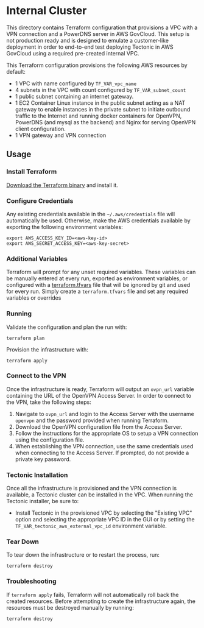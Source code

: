# Internal Cluster

This directory contains Terraform configuration that provisions a VPC with a VPN connection and a PowerDNS server in AWS GovCloud.
This setup is not production ready and is designed to emulate a customer-like deployment in order to end-to-end test deploying Tectonic in AWS GovCloud using a required pre-created internal VPC.

This Terraform configuration provisions the following AWS resources by default:
* 1 VPC with name configured by `TF_VAR_vpc_name`
* 4 subnets in the VPC with count configured by `TF_VAR_subnet_count`
* 1 public subnet containing an internet gateway.
* 1 EC2 Container Linux instance in the public subnet acting as a NAT gateway to enable instances in the private subnet to initiate outbound traffic to the Internet and running docker containers for OpenVPN, PowerDNS (and mysql as the backend) and Nginx for serving OpenVPN client configuration.
* 1 VPN gateway and VPN connection

## Usage

### Install Terraform

[Download the Terraform binary](https://www.terraform.io/downloads.html) and install it.


### Configure Credentials

Any existing credentials available in the `~/.aws/credentials` file will automatically be used. Otherwise, make the AWS credentials available by exporting the following environment variables:

```
export AWS_ACCESS_KEY_ID=<aws-key-id>
export AWS_SECRET_ACCESS_KEY=<aws-key-secret>
```

### Additional Variables

Terraform will prompt for any unset required variables. These variables can be manually entered at every run, exported as environment variables, or configured with a [terraform.tfvars](https://www.terraform.io/docs/configuration/variables.html#variable-files) file that will be ignored by git and used for every run. Simply create a `terraform.tfvars` file and set any required variables or overrides

### Running

Validate the configuration and plan the run with:

```
terraform plan
```

Provision the infrastructure with:

```
terraform apply
```

### Connect to the VPN

Once the infrastructure is ready, Terraform will output an `ovpn_url` variable containing the URL of the OpenVPN Access Server. In order to connect to the VPN, take the following steps:

1. Navigate to `ovpn_url` and login to the Access Server with the username `openvpn` and the password provided when running Terraform.
2. Download the OpenVPN configuration file from the Access Server.
3. Follow the instructions for the appropriate OS to setup a VPN connection using the configuration file.
4. When establishing the VPN connection, use the same credentials used when connecting to the Access Server. If prompted, do not provide a private key password.

### Tectonic Installation

Once all the infrastructure is provisioned and the VPN connection is available, a Tectonic cluster can be installed in the VPC. When running the Tectonic installer, be sure to:

* Install Tectonic in the provisioned VPC by selecting the "Existing VPC" option and selecting the appropriate VPC ID in the GUI or by setting the `TF_VAR_tectonic_aws_external_vpc_id` environment variable.


### Tear Down

To tear down the infrastructure or to restart the process, run:

```
terraform destroy
```

### Troubleshooting

If `terraform apply` fails, Terraform will not automatically roll back the created resources. Before attempting to create the infrastructure again, the resources must be destroyed manually by running:

```
terraform destroy
```

